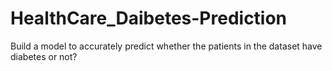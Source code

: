 # HealthCare_Daibetes-Prediction
Build a model to accurately predict whether the patients in the dataset have diabetes or not?

